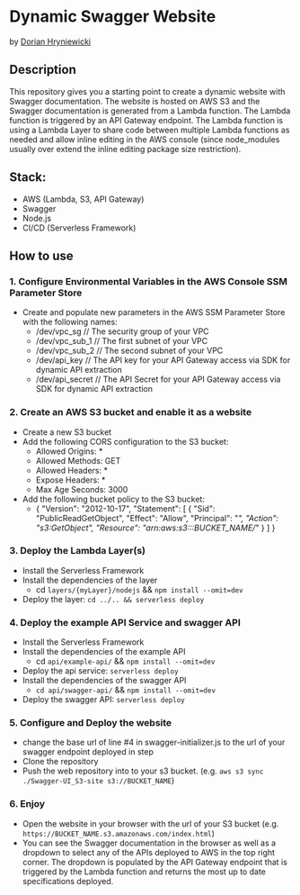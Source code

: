 # Dynamic Swagger Website
by [Dorian Hryniewicki](mrdorianh@gmail.com)

## Description
This repository gives you a starting point to create a dynamic website with Swagger documentation. The website is hosted on AWS S3 and the Swagger documentation is generated from a Lambda function. The Lambda function is triggered by an API Gateway endpoint. The Lambda function is using a Lambda Layer to share code between multiple Lambda functions as needed and allow inline editing in the AWS console (since node_modules usually over extend the inline editing package size restriction).

## Stack: 
- AWS (Lambda, S3, API Gateway)
- Swagger
- Node.js
- CI/CD (Serverless Framework)

## How to use

### 1. Configure Environmental Variables in the AWS Console SSM Parameter Store
- Create and populate new parameters in the AWS SSM Parameter Store with the following names:
  - /dev/vpc_sg // The security group of your VPC
  - /dev/vpc_sub_1 // The first subnet of your VPC
  - /dev/vpc_sub_2 // The second subnet of your VPC
  - /dev/api_key // The API key for your API Gateway access via SDK for dynamic API extraction
  - /dev/api_secret // The API Secret for your API Gateway access via SDK for dynamic API extraction


### 2. Create an AWS S3 bucket and enable it as a website

- Create a new S3 bucket
- Add the following CORS configuration to the S3 bucket:
  - Allowed Origins: *
  - Allowed Methods: GET
  - Allowed Headers: *
  - Expose Headers: *
  - Max Age Seconds: 3000
- Add the following bucket policy to the S3 bucket:
  - {
        "Version": "2012-10-17",
        "Statement": [
            {
                "Sid": "PublicReadGetObject",
                "Effect": "Allow",
                "Principal": "*",
                "Action": "s3:GetObject",
                "Resource": "arn:aws:s3:::BUCKET_NAME/*"
            }
        ]
    }

### 3. Deploy the Lambda Layer(s)

- Install the Serverless Framework
- Install the dependencies of the layer
  - cd `layers/{myLayer}/nodejs` && `npm install --omit=dev`
- Deploy the layer: `cd ../.. && serverless deploy`

### 4. Deploy the example API Service and swagger API

- Install the Serverless Framework
- Install the dependencies of the example API
  - cd `api/example-api/` && `npm install --omit=dev`
- Deploy the api service: `serverless deploy`
- Install the dependencies of the swagger API
  - `cd api/swagger-api/` && `npm install --omit=dev`
- Deploy the swagger API: `serverless deploy`

### 5. Configure and Deploy the website
- change the base url of line #4 in swagger-initializer.js to the url of your swagger endpoint deployed in step 
- Clone the repository
- Push the web repository into to your s3 bucket. (e.g. `aws s3 sync ./Swagger-UI_S3-site s3://BUCKET_NAME`)

### 6. Enjoy

- Open the website in your browser with the url of your S3 bucket (e.g. `https://BUCKET_NAME.s3.amazonaws.com/index.html`)
- You can see the Swagger documentation in the browser as well as a dropdown to select any of the APIs deployed to AWS in the top right corner. The dropdown is populated by the API Gateway endpoint that is triggered by the Lambda function and returns the most up to date specifications deployed.